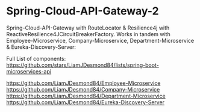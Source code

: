 # Spring-Cloud-API-Gateway-2
Spring-Cloud-API-Gateway with RouteLocator &amp; Resilience4j with ReactiveResilience4JCircuitBreakerFactory.
Works in tandem with Employee-Microservice, Company-Microservice, Department-Microservice & Eureka-Discovery-Server:

Full List of components: https://github.com/stars/LiamJDesmond84/lists/spring-boot-microservices-api


https://github.com/LiamJDesmond84/Employee-Microservice
https://github.com/LiamJDesmond84/Company-Microservice
https://github.com/LiamJDesmond84/Department-Microservice
https://github.com/LiamJDesmond84/Eureka-Discovery-Server
